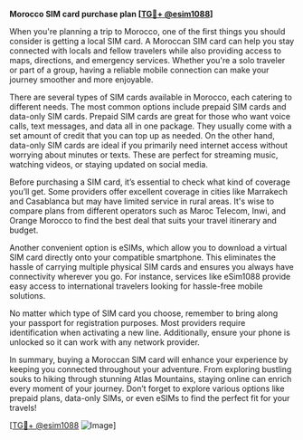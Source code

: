 **Morocco SIM card purchase plan [[TG💪+ @esim1088](https://t.me/s/esim1088)]**

When you're planning a trip to Morocco, one of the first things you should consider is getting a local SIM card. A Moroccan SIM card can help you stay connected with locals and fellow travelers while also providing access to maps, directions, and emergency services. Whether you're a solo traveler or part of a group, having a reliable mobile connection can make your journey smoother and more enjoyable.

There are several types of SIM cards available in Morocco, each catering to different needs. The most common options include prepaid SIM cards and data-only SIM cards. Prepaid SIM cards are great for those who want voice calls, text messages, and data all in one package. They usually come with a set amount of credit that you can top up as needed. On the other hand, data-only SIM cards are ideal if you primarily need internet access without worrying about minutes or texts. These are perfect for streaming music, watching videos, or staying updated on social media.

Before purchasing a SIM card, it’s essential to check what kind of coverage you’ll get. Some providers offer excellent coverage in cities like Marrakech and Casablanca but may have limited service in rural areas. It's wise to compare plans from different operators such as Maroc Telecom, Inwi, and Orange Morocco to find the best deal that suits your travel itinerary and budget.

Another convenient option is eSIMs, which allow you to download a virtual SIM card directly onto your compatible smartphone. This eliminates the hassle of carrying multiple physical SIM cards and ensures you always have connectivity wherever you go. For instance, services like eSim1088 provide easy access to international travelers looking for hassle-free mobile solutions.

No matter which type of SIM card you choose, remember to bring along your passport for registration purposes. Most providers require identification when activating a new line. Additionally, ensure your phone is unlocked so it can work with any network provider.

In summary, buying a Moroccan SIM card will enhance your experience by keeping you connected throughout your adventure. From exploring bustling souks to hiking through stunning Atlas Mountains, staying online can enrich every moment of your journey. Don’t forget to explore various options like prepaid plans, data-only SIMs, or even eSIMs to find the perfect fit for your travels!

[[TG💪+ @esim1088](https://t.me/s/esim1088) ![Image](https://i.postimg.cc/Y0z9fWf4/image.png)]